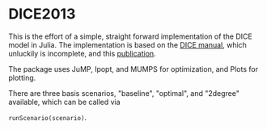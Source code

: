 # DICE2013
This is the effort of a simple, straight forward implementation of the DICE model in Julia. The implementation is based on the [DICE manual](http://www.econ.yale.edu/~nordhaus/homepage/homepage/documents/DICE_Manual_100413r1.pdf), which unluckily is incomplete, and this [publication](https://arxiv.org/pdf/1812.08066.pdf).

The package uses JuMP, Ipopt, and MUMPS for optimization, and Plots for plotting.

There are three basis scenarios, "baseline", "optimal", and "2degree" available, which can be called via

`runScenario(scenario)`.

